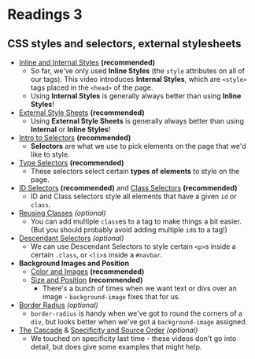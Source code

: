 # Readings 3

## CSS styles and selectors, external stylesheets

-   [Inline and Internal Styles](https://teamtreehouse.com/library/css-basics/getting-started-with-css/inline-and-internal-styles) **(recommended)**
    -   So far, we've only used **Inline Styles** (the `style` attributes on all of our tags). This video introduces **Internal Styles**, which are `<style>` tags placed in the `<head>` of the page.
    -   Using **Internal Styles** is generally always better than using **Inline Styles**!
-   [External Style Sheets](https://teamtreehouse.com/library/css-basics/getting-started-with-css/external-style-sheets) **(recommended)**
    -   Using **External Style Sheets** is generally always better than using **Internal** or **Inline Styles**!
-   [Intro to Selectors](https://teamtreehouse.com/library/css-basics/basic-selectors/intro-to-selectors) **(recommended)**
    -   **Selectors** are what we use to pick elements on the page that we'd like to style.
-   [Type Selectors](https://teamtreehouse.com/library/css-basics/basic-selectors/type-selectors) **(recommended)**
    -   These selectors select certain **types of elements** to style on the page.
-   [ID Selectors](https://teamtreehouse.com/library/css-basics/basic-selectors/id-selectors) **(recommended)** and [Class Selectors](https://teamtreehouse.com/library/css-basics/basic-selectors/class-selectors) **(recommended)**
    -   ID and Class selectors style all elements that have a given `id` or `class`.
-   [Reusing Classes](https://teamtreehouse.com/library/css-basics/basic-selectors/reusing-classes) _(optional)_
    -   You can add multiple `class`es to a tag to make things a bit easier. (But you should probably avoid adding multiple `id`s to a tag!)
-   [Descendant Selectors](https://teamtreehouse.com/library/css-basics/basic-selectors/descendant-selectors-2) _(optional)_
    -   We can use Descendant Selectors to style certain `<p>`s inside a certain `.class`, or `<li>`s inside a `#navbar`.
-   **Background Images and Position**
    -   [Color and Images](https://teamtreehouse.com/library/css-basics/basic-layout/backgrounds-color-and-images) **(recommended)**
    -   [Size and Position](https://teamtreehouse.com/library/css-basics/basic-layout/backgrounds-size-and-position) **(recommended)**
        -   There's a bunch of times when we want text or divs over an image - `background-image` fixes that for us.
-   [Border Radius](https://teamtreehouse.com/library/css-basics/designing-with-the-latest-features/border-radius-2) _(optional)_
    -   `border-radius` is handy when we've got to round the corners of a `div`, but looks better when we've got a `background-image` assigned.
-   [The Cascade](https://teamtreehouse.com/library/css-basics/fundamental-concepts/the-cascade-importance) & [Specificity and Source Order](https://teamtreehouse.com/library/css-basics/fundamental-concepts/the-cascade-specificity-and-source-order) _(optional)_
    -   We touched on specificity last time - these videos don't go into detail, but does give some examples that might help.
